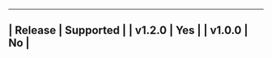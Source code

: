 
-----------------------
| Release | Supported |
| v1.2.0  |    Yes    |
| v1.0.0  |    No     |
-----------------------
